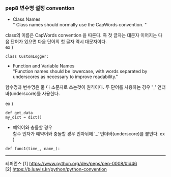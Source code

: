### pep8 변수명 설정 convention

- Class Names   
" Class names should normally use the CapWords convention. "   

class의 이름은 CapWords convention 을 따른다. 즉 첫 글자는 대문자 이어지는 다음 단어가 있으면 다음 단어의 첫 글자 역시 대문자이다.   
ex ) 
~~~
class CustomLogger:
~~~

- Function and Variable Names   
"Function names should be lowercase, with words separated by underscores as necessary to improve readability."   

함수명과 변수명은 둘 다 소문자로 쓰는것이 원칙이다. 두 단어를 사용하는 경우 '_' 언더바(underscore)를 사용한다.

ex )
~~~
def get_data
my_dict = dict()
~~~

- 예약어와 충돌할 경우    
함수 인자가 예약어와 충돌할 경우 인자뒤에 '_' 언더바(underscore)를 붙인다. 
ex )
~~~
def func1(time_, name_):
~~~


-----
레퍼런스
[1] https://www.python.org/dev/peps/pep-0008/#id46   
[2] https://b.luavis.kr/python/python-convention


